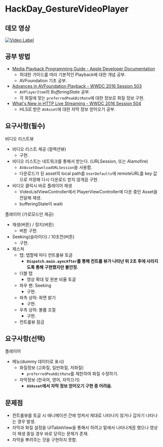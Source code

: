 # HackDay_GestureVideoPlayer

## 데모 영상
[![Video Label](http://img.youtube.com/vi/F3nACRtB1TY/0.jpg)](https://youtu.be/F3nACRtB1TY)

## 공부 방법
- [Media Playback Programming Guide - Apple Developer Documentation](https://developer.apple.com/library/content/documentation/AudioVideo/Conceptual/MediaPlaybackGuide/Contents/Resources/en.lproj/Introduction/Introduction.html#//apple_ref/doc/uid/TP40016757-CH1-SW1)
  - 최대한 가이드를 따라 기본적인 Playback에 대한 개념 공부.
  - AVFoundation 기초 공부.
- [Advances in AVFoundation Playback - WWDC 2016 Session 503](https://developer.apple.com/videos/play/wwdc2016/503/)
  - `AVPlayerItem`의 *BufferingState* 공부.
  - 각 화질에 맞는 `preferredPeakBitRate`에 대한 정보로 화질 정보 구현.
- [What's New in HTTP Live Streaming - WWDC 2016 Session 504](https://developer.apple.com/videos/play/wwdc2016/504/)
  - HLS로 받은 `AVAsset`에 대한 자막 정보 얻어오기 공부.

## 요구사항(필수)
비디오 리스트뷰
- 비디오 리스트 제공 (컬렉션뷰)
  - 구현.
- 비디오 리스트는 네트워크를 통해서 받는다. (URLSession, 또는 Alamofire)
  -  `AVAssetDownloadURLSession`을 사용함.
  -  다운로드가 된 asset의 local path를 `UserDefaults`에 remoteURL를 key 값으로 저장해 다시 다운로드 받지 않게끔 구현.
- 비디오 클릭시 바로 플레이어 재생
  - VideoListViewController에서 PlayerViewController에 다운 중인 Asset을 전달해 재생.
  - bufferingState이 waiti

플레이어 (가로모드만 제공)
- 재생(버튼) / 정지(버튼)
  - 버튼 구현.
- Seeking(슬라이더) / 10초전(버튼)
  - 구현.
- 제스쳐
  - 탭: 탭할때 마다 컨트롤뷰 토글
    - **`Dispatch.main.ayncAfter`를 통해 컨트롤 뷰가 나타난 뒤 2초 후에 사라지도록 통해 구현했지만 불안정.**
  - 더블 탭
    - 영상 확대 및 원본 비율 토글
  - 좌우 팬: Seeking
    - 구현.
  - 좌측 상하: 화면 밝기
    - 구현.
  - 우측 상하: 볼륨 조절
    - 구현.
  - 컨트롤뷰 잠금
  
## 요구사항(선택)
플레이어
- 메뉴(dummy 데이터로 표시)
  - 화질정보 (고화질, 일반화질, 저화질)
    - `preferredPeakBitRate`를 제한하여 화질 수정하기.
  - 자막정보 (한국어, 영어, 자막끄기)
    - **`AVAsset`에서 자막 정보 얻어오기 구현 중 어려움.**

## 문제점
- 컨트롤뷰를 토글 시 애니메이션 간에 엉켜서 제대로 나타나지 않거나 갑자기 나타나는 경우 발생.
- 자막과 화질 설정을 UITableView을 통해서 하려고 밑에서 나타나게끔 했으나 영상이 재생 중일 경우 바로 닫히는 문제가 존재.
- 자막을 뿌려주는 것을 구현하지 못함.
